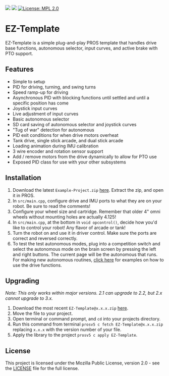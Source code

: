 ![](https://img.shields.io/github/downloads/EZ-Robotics/EZ-Template/total.svg)
![](https://github.com/EZ-Robotics/EZ-Template/workflows/Build/badge.svg)
[![License: MPL 2.0](https://img.shields.io/badge/License-MPL%202.0-brightgreen.svg)](https://opensource.org/licenses/MPL-2.0) 

# EZ-Template 
EZ-Template is a simple plug-and-play PROS template that handles drive base functions, autonomous selector, input curves, and active brake with PTO support.

## Features
- Simple to setup 
- PID for driving, turning, and swing turns
- Speed ramp-up for driving
- Asynchronous PID with blocking functions until settled and until a specific position has come
- Joystick input curves
- Live adjustment of input curves 
- Basic autonomous selector
- SD card saving of autonomous selector and joystick curves
- "Tug of war" detection for autonomous
- PID exit conditions for when drive motors overheat 
- Tank drive, single stick arcade, and dual stick arcade
- Loading animation during IMU calibration
- 3 wire encoder and rotation sensor support
- Add / remove motors from the drive dynamically to allow for PTO use
- Exposed PID class for use with your other subsystems


## Installation

1) Download the latest `Example-Project.zip` [here](https://github.com/EZ-Robotics/EZ-Template/releases/latest).  Extract the zip, and open it in PROS.   
2) In `src/main.cpp`, configure drive and IMU ports to what they are on your robot.  Be sure to read the comments!    
3) Configure your wheel size and cartridge.  Remember that older 4" omni wheels without mounting holes are actually 4.125!    
4) In `src/main.cpp`, at the bottom in `void opcontrol()`, decide how you'd like to control your robot!  Any flavor of arcade or tank!    
5) Turn the robot on and use it in driver control.  Make sure the ports are correct and reversed correctly.    
6) To test the test autonomous modes, plug into a competition switch and select the autonomous mode on the brain screen by pressing the left and right buttons.  The current page will be the autonomous that runs.  For making new autonomous routines, [click here](https://ez-robotics.github.io/EZ-Template/tutorials/example_autons) for examples on how to use the drive functions.  

## Upgrading  
*Note: This only works within major versions.  2.1 can upgrade to 2.2, but 2.x cannot upgrade to 3.x.*

1) Download the most recent `EZ-Template@x.x.x.zip` [here](https://github.com/EZ-Robotics/EZ-Template/releases/latest).  
2) Move the file to your project.  
3) Open terminal or command prompt, and `cd` into your projects directory.    
4) Run this command from terminal `prosv5 c fetch EZ-Template@x.x.x.zip` replacing `x.x.x` with the version number of your file.
5) Apply the library to the project `prosv5 c apply EZ-Template`.  

## License
This project is licensed under the Mozilla Public License, version 2.0 - see the [LICENSE](LICENSE) file for the full license.
